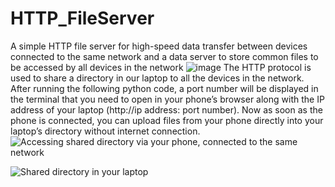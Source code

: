 # HTTP_FileServer
A simple HTTP file server for high-speed data transfer between devices connected to the same network and a data server to store common files to be accessed by all devices in the network
![image](https://user-images.githubusercontent.com/72448713/221198476-8b4986a5-40da-4ee9-a939-5b8af0b02361.png)
The HTTP protocol is used to share a directory in our laptop to all the devices in the network. After running the following python code, a port number will be displayed 
in the terminal that you need to open in your phone’s browser along with the IP address of 
your laptop (http://ip address: port number). Now as soon as the phone is connected, you can 
upload files from your phone directly into your laptop’s directory without internet connection.
![Accessing shared directory via your phone, connected to the same network](https://user-images.githubusercontent.com/72448713/221199261-dc2ff3b7-c75e-4903-a448-a968e3c78635.png)

![Shared directory in your laptop](https://user-images.githubusercontent.com/72448713/221199154-05784304-1f58-4362-a451-41b4a4afb3c3.png)
